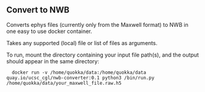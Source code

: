 ## Convert to NWB

Converts ephys files (currently only from the Maxwell format) to NWB in one easy to use docker container.

Takes any supported (local) file or list of files as arguments.

To run, mount the directory containing your input file path(s), and the output should appear in the same directory:

```
  docker run -v /home/quokka/data:/home/quokka/data quay.io/ucsc_cgl/nwb-converter:0.1 python3 /bin/run.py /home/quokka/data/your_maxwell_file.raw.h5
```
